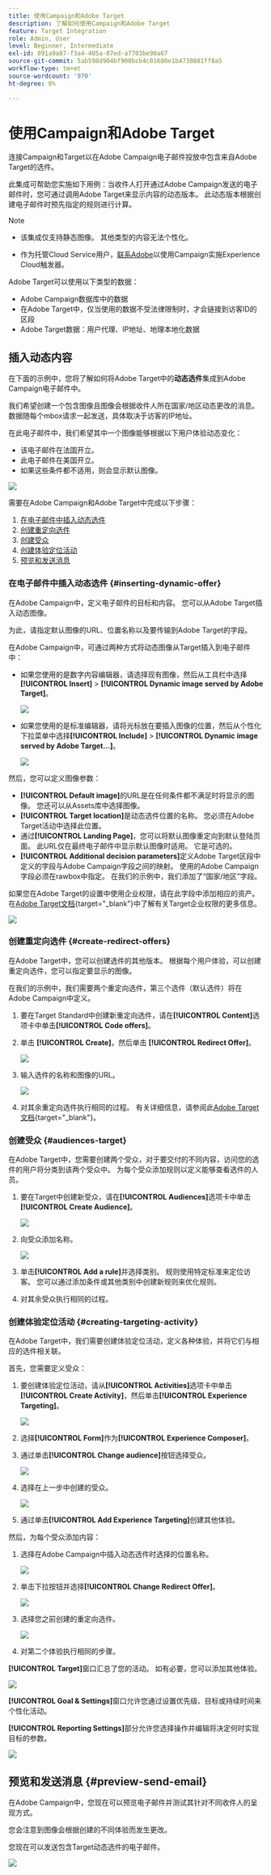 ```yaml
---
title: 使用Campaign和Adobe Target
description: 了解如何使用Campaign和Adobe Target
feature: Target Integration
role: Admin, User
level: Beginner, Intermediate
exl-id: 891a9a87-f3a4-405a-87ed-a7703be90a67
source-git-commit: 5ab598d904bf900bcb4c01680e1b4730881ff8a5
workflow-type: tm+mt
source-wordcount: '970'
ht-degree: 0%

---
```


# 使用Campaign和Adobe Target

连接Campaign和Target以在Adobe Campaign电子邮件投放中包含来自Adobe Target的选件。

此集成可帮助您实施如下用例：当收件人打开通过Adobe Campaign发送的电子邮件时，您可通过调用Adobe Target来显示内容的动态版本。 此动态版本根据创建电子邮件时预先指定的规则进行计算。

>[!NOTE]
>* 该集成仅支持静态图像。 其他类型的内容无法个性化。
>
>* 作为托管Cloud Service用户，[联系Adobe](../start/campaign-faq.md#support)以使用Campaign实施Experience Cloud触发器。

Adobe Target可以使用以下类型的数据：

* Adobe Campaign数据库中的数据
* 在Adobe Target中，仅当使用的数据不受法律限制时，才会链接到访客ID的区段
* Adobe Target数据：用户代理、IP地址、地理本地化数据

## 插入动态内容

在下面的示例中，您将了解如何将Adobe Target中的&#x200B;**动态选件**&#x200B;集成到Adobe Campaign电子邮件中。

我们希望创建一个包含图像且图像会根据收件人所在国家/地区动态更改的消息。 数据随每个mbox请求一起发送，具体取决于访客的IP地址。

在此电子邮件中，我们希望其中一个图像能够根据以下用户体验动态变化：

* 该电子邮件在法国开立。
* 此电子邮件在美国开立。
* 如果这些条件都不适用，则会显示默认图像。

![](assets/target_4.png)

需要在Adobe Campaign和Adobe Target中完成以下步骤：

1. [在电子邮件中插入动态选件](#inserting-dynamic-offer)
1. [创建重定向选件](#create-redirect-offers)
1. [创建受众](#audiences-target)
1. [创建体验定位活动](#creating-targeting-activity)
1. [预览和发送消息](#preview-send-email)

### 在电子邮件中插入动态选件 {#inserting-dynamic-offer}

在Adobe Campaign中，定义电子邮件的目标和内容。 您可以从Adobe Target插入动态图像。

为此，请指定默认图像的URL、位置名称以及要传输到Adobe Target的字段。

在Adobe Campaign中，可通过两种方式将动态图像从Target插入到电子邮件中：

* 如果您使用的是数字内容编辑器，请选择现有图像，然后从工具栏中选择&#x200B;**[!UICONTROL Insert]** > **[!UICONTROL Dynamic image served by Adobe Target]**。

  ![](assets/target_5.png)

* 如果您使用的是标准编辑器，请将光标放在要插入图像的位置，然后从个性化下拉菜单中选择&#x200B;**[!UICONTROL Include]** > **[!UICONTROL Dynamic image served by Adobe Target...]**。

  ![](assets/target_12.png)

然后，您可以定义图像参数：

* **[!UICONTROL Default image]**&#x200B;的URL是在任何条件都不满足时将显示的图像。 您还可以从Assets库中选择图像。
* **[!UICONTROL Target location]**&#x200B;是动态选件位置的名称。 您必须在Adobe Target活动中选择此位置。
* 通过&#x200B;**[!UICONTROL Landing Page]**，您可以将默认图像重定向到默认登陆页面。 此URL仅在最终电子邮件中显示默认图像时适用。 它是可选的。
* **[!UICONTROL Additional decision parameters]**&#x200B;定义Adobe Target区段中定义的字段与Adobe Campaign字段之间的映射。 使用的Adobe Campaign字段必须在rawbox中指定。 在我们的示例中，我们添加了“国家/地区”字段。

如果您在Adobe Target的设置中使用企业权限，请在此字段中添加相应的资产。 在[Adobe Target文档](https://experienceleague.adobe.com/zh-hans/docs/target/using/administer/manage-users/enterprise/properties-overview#administer){target="_blank"}中了解有关Target企业权限的更多信息。

![](assets/target_13.png)

### 创建重定向选件 {#create-redirect-offers}

在Adobe Target中，您可以创建选件的其他版本。 根据每个用户体验，可以创建重定向选件，您可以指定要显示的图像。

在我们的示例中，我们需要两个重定向选件，第三个选件（默认选件）将在Adobe Campaign中定义。

1. 要在Target Standard中创建新重定向选件，请在&#x200B;**[!UICONTROL Content]**&#x200B;选项卡中单击&#x200B;**[!UICONTROL Code offers]**。

1. 单击 **[!UICONTROL Create]**，然后单击 **[!UICONTROL Redirect Offer]**。

   ![](assets/target_9.png)

1. 输入选件的名称和图像的URL。

   ![](assets/target_6.png)

1. 对其余重定向选件执行相同的过程。 有关详细信息，请参阅此[Adobe Target文档](https://experienceleague.adobe.com/docs/target/using/experiences/offers/offer-redirect.html?lang=zh-Hans#experiences){target="_blank"}。

### 创建受众 {#audiences-target}

在Adobe Target中，您需要创建两个受众，对于要交付的不同内容，访问您的选件的用户将分类到该两个受众中。 为每个受众添加规则以定义能够查看选件的人员。

1. 要在Target中创建新受众，请在&#x200B;**[!UICONTROL Audiences]**&#x200B;选项卡中单击&#x200B;**[!UICONTROL Create Audience]**。

   ![](assets/audiences_1.png)

1. 向受众添加名称。

   ![](assets/audiences_2.png)

1. 单击&#x200B;**[!UICONTROL Add a rule]**&#x200B;并选择类别。 规则使用特定标准来定位访客。 您可以通过添加条件或其他类别中创建新规则来优化规则。

1. 对其余受众执行相同的过程。

### 创建体验定位活动 {#creating-targeting-activity}

在Adobe Target中，我们需要创建体验定位活动，定义各种体验，并将它们与相应的选件相关联。

首先，您需要定义受众：

1. 要创建体验定位活动，请从&#x200B;**[!UICONTROL Activities]**&#x200B;选项卡中单击&#x200B;**[!UICONTROL Create Activity]**，然后单击&#x200B;**[!UICONTROL Experience Targeting]**。

   ![](assets/target_10.png)

1. 选择&#x200B;**[!UICONTROL Form]**&#x200B;作为&#x200B;**[!UICONTROL Experience Composer]**。

1. 通过单击&#x200B;**[!UICONTROL Change audience]**&#x200B;按钮选择受众。

   ![](assets/target_10_2.png)

1. 选择在上一步中创建的受众。

   ![](assets/target_10_3.png)

1. 通过单击&#x200B;**[!UICONTROL Add Experience Targeting]**&#x200B;创建其他体验。

然后，为每个受众添加内容：

1. 选择在Adobe Campaign中插入动态选件时选择的位置名称。

   ![](assets/target_15.png)

1. 单击下拉按钮并选择&#x200B;**[!UICONTROL Change Redirect Offer]**。

   ![](assets/target_content.png)

1. 选择您之前创建的重定向选件。

   ![](assets/target_content_2.png)

1. 对第二个体验执行相同的步骤。

**[!UICONTROL Target]**&#x200B;窗口汇总了您的活动。 如有必要，您可以添加其他体验。

![](assets/target_experience.png)

**[!UICONTROL Goal & Settings]**&#x200B;窗口允许您通过设置优先级、目标或持续时间来个性化活动。

**[!UICONTROL Reporting Settings]**&#x200B;部分允许您选择操作并编辑将决定何时实现目标的参数。

![](assets/target_experience_2.png)

## 预览和发送消息 {#preview-send-email}

在Adobe Campaign中，您现在可以预览电子邮件并测试其针对不同收件人的呈现方式。

您会注意到图像会根据创建的不同体验而发生更改。

您现在可以发送包含Target动态选件的电子邮件。

![](assets/target_20.png)
